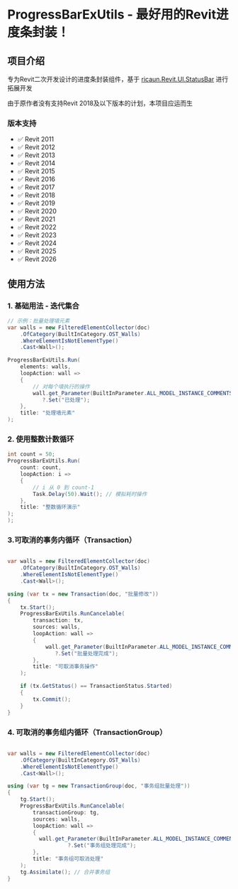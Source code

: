 # ProgressBarExUtils - 最好用的Revit进度条封装！

## 项目介绍

专为Revit二次开发设计的进度条封装组件，基于 [ricaun.Revit.UI.StatusBar](https://github.com/ricaun-io/ricaun.Revit.UI.StatusBar) 进行拓展开发

由于原作者没有支持Revit 2018及以下版本的计划，本项目应运而生

### 版本支持
- ✅ Revit 2011
- ✅ Revit 2012
- ✅ Revit 2013
- ✅ Revit 2014
- ✅ Revit 2015
- ✅ Revit 2016
- ✅ Revit 2017  
- ✅ Revit 2018
- ✅ Revit 2019
- ✅ Revit 2020
- ✅ Revit 2021
- ✅ Revit 2022
- ✅ Revit 2023
- ✅ Revit 2024
- ✅ Revit 2025
- ✅ Revit 2026

## 使用方法

### 1. 基础用法 - 迭代集合

```csharp
// 示例：批量处理墙元素
var walls = new FilteredElementCollector(doc)
    .OfCategory(BuiltInCategory.OST_Walls)
    .WhereElementIsNotElementType()
    .Cast<Wall>();

ProgressBarExUtils.Run(
    elements: walls,
    loopAction: wall =>
    {
        // 对每个墙执行的操作
        wall.get_Parameter(BuiltInParameter.ALL_MODEL_INSTANCE_COMMENTS)
           ?.Set("已处理");
    },
    title: "处理墙元素"
);

```

### 2. 使用整数计数循环
```csharp
int count = 50;
ProgressBarExUtils.Run(
    count: count,
    loopAction: i =>
    {
        // i 从 0 到 count-1
        Task.Delay(50).Wait(); // 模拟耗时操作
    },
    title: "整数循环演示"
);
);

```
### 3.可取消的事务内循环（Transaction）
```csharp

var walls = new FilteredElementCollector(doc)
    .OfCategory(BuiltInCategory.OST_Walls)
    .WhereElementIsNotElementType()
    .Cast<Wall>();

using (var tx = new Transaction(doc, "批量修改"))
{
    tx.Start();
    ProgressBarExUtils.RunCancelable(
        transaction: tx,
        sources: walls,
        loopAction: wall =>
        {
            wall.get_Parameter(BuiltInParameter.ALL_MODEL_INSTANCE_COMMENTS)
               ?.Set("批量处理完成");
        },
        title: "可取消事务操作"
    );

    if (tx.GetStatus() == TransactionStatus.Started)
    {
        tx.Commit();
    }
}

```

### 4. 可取消的事务组内循环（TransactionGroup）
```csharp

var walls = new FilteredElementCollector(doc)
    .OfCategory(BuiltInCategory.OST_Walls)
    .WhereElementIsNotElementType()
    .Cast<Wall>();

using (var tg = new TransactionGroup(doc, "事务组批量处理"))
{
    tg.Start();
    ProgressBarExUtils.RunCancelable(
        transactionGroup: tg,
        sources: walls,
        loopAction: wall =>
        {
          wall.get_Parameter(BuiltInParameter.ALL_MODEL_INSTANCE_COMMENTS)
                   ?.Set("事务组处理完成");
        },
        title: "事务组可取消处理"
    );
    tg.Assimilate(); // 合并事务组
}

```